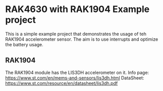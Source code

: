# RAK4630 with RAK1904 Example project

This is a simple example project that demonstrates the usage of teh RAK1904 accelerometer sensor. The aim is to use interrupts and optimize the battery usage.

## RAK1904
The RAK1904 module has the LIS3DH accelerometer on it. 
Info page: https://www.st.com/en/mems-and-sensors/lis3dh.html
DataSheet: https://www.st.com/resource/en/datasheet/lis3dh.pdf


